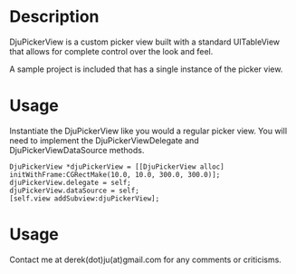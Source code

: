 Description
=============

DjuPickerView is a custom picker view built with a standard UITableView that allows for complete control over the look and feel.

A sample project is included that has a single instance of the picker view.

Usage
=============

Instantiate the DjuPickerView like you would a regular picker view. You will need to implement the DjuPickerViewDelegate and DjuPickerViewDataSource methods.

    DjuPickerView *djuPickerView = [[DjuPickerView alloc] initWithFrame:CGRectMake(10.0, 10.0, 300.0, 300.0)];
    djuPickerView.delegate = self;
    djuPickerView.dataSource = self;
    [self.view addSubview:djuPickerView];

Usage
=============
Contact me at derek(dot)ju(at)gmail.com for any comments or criticisms.
